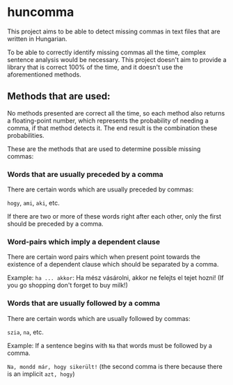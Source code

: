 # huncomma

This project aims to be able to detect missing commas in text files that are written in Hungarian. 

To be able to correctly identify missing commas all the time, complex sentence analysis would be necessary. This project
doesn't aim to provide a library that is correct 100% of the time, and it doesn't use the aforementioned methods.

## Methods that are used:
No methods presented are correct all the time, so each method also returns a floating-point number, which represents 
the probability of needing a comma, if that method detects it. The end result is the combination these probabilities. 

These are the methods that are used to determine possible missing commas:

### Words that are usually preceded by a comma

There are certain words which are usually preceded by commas:

`hogy`, `ami`, `aki`, etc.

If there are two or more of these words right after each other, only the first should be preceded by a comma.

### Word-pairs which imply a dependent clause

There are certain word pairs which when present point towards the existence of a dependent clause 
which should be separated by a comma.

Example: `ha ... akkor`: Ha mész vásárolni, akkor ne felejts el tejet hozni! (If you go shopping don't forget to buy milk!)

### Words that are usually followed by a comma

There are certain words which are usually followed by commas:

`szia`, `na`, etc.

Example: If a sentence begins with `Na` that words must be followed by a comma.

`Na, mondd már, hogy sikerült!` (the second comma is there because there is an implicit `azt, hogy`)


